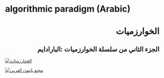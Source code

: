 # algorithmic paradigm (Arabic)
<h1 align="right">الخوارزميات</h1>
<h2 align="right">الجزء الثاني من سلسلة الخوارزميات :البارادايم</h2>

[![الخوارزميات](https://user-images.githubusercontent.com/59394442/96184433-63137b00-0f30-11eb-8411-5c5bacc7c0ed.png)](https://www.youtube.com/watch?v=7jRZSlQCSjc)

[![مجتع بايثون العربي](https://images.milled.com/2019-12-19/3pGli9s5cCGeONOJ/uM1ZG0_8Y8E8.gif)](https://www.youtube.com/channel/UC9ocsRoOwj9tkAQNfUt8ZJg?sub_confirmation=1)

